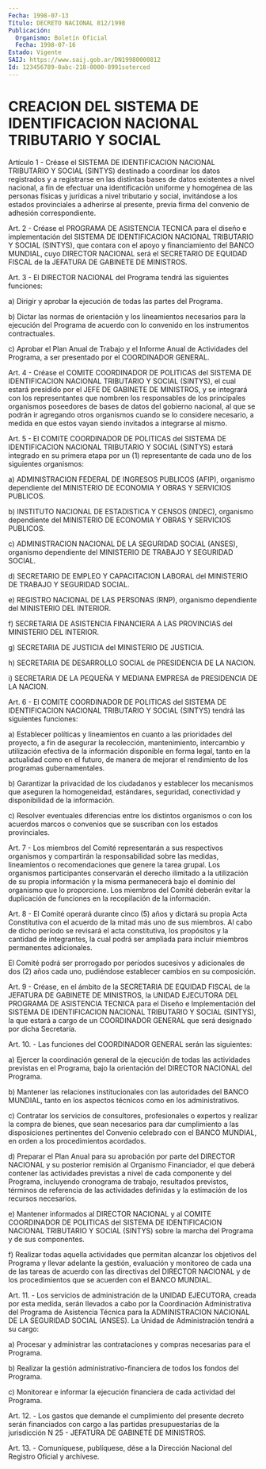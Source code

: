 ```yaml
---
Fecha: 1998-07-13
Título: DECRETO NACIONAL 812/1998
Publicación:
  Organismo: Boletín Oficial
  Fecha: 1998-07-16
Estado: Vigente
SAIJ: https://www.saij.gob.ar/DN19980000812
Id: 123456789-0abc-218-0000-8991soterced
---
```

# CREACION DEL SISTEMA DE IDENTIFICACION NACIONAL TRIBUTARIO Y SOCIAL

<a id="1"></a>
Artículo  1  -  Créase  el  SISTEMA  DE    IDENTIFICACION  NACIONAL TRIBUTARIO  Y  SOCIAL  (SINTYS)  destinado  a coordinar  los  datos registrados  y  a  registrarse  en  las distintas  bases  de  datos existentes a nivel nacional, a fin de  efectuar  una identificación uniforme  y homogénea de las personas físicas y jurídicas  a  nivel tributario  y  social,  invitándose  a  los  estados provinciales a adherirse  al  presente,  previa  firma  del convenio  de  adhesión correspondiente.

<a id="2"></a>
Art. 2 - Créase el PROGRAMA DE ASISTENCIA  TECNICA para el diseño e implementación del SISTEMA DE IDENTIFICACION  NACIONAL TRIBUTARIO Y SOCIAL  (SINTYS),  que  contara  con el apoyo y financiamiento  del BANCO MUNDIAL, cuyo DIRECTOR NACIONAL será el SECRETARIO DE EQUIDAD FISCAL de la JEFATURA DE GABINETE DE MINISTROS.

<a id="3"></a>
Art. 3 - El DIRECTOR NACIONAL del  Programa  tendrá  las siguientes funciones:

a) Dirigir y aprobar la ejecución de todas las partes  del Programa.

b)  Dictar  las normas de orientación y los lineamientos necesarios para la ejecución  del  Programa de acuerdo con lo convenido en los instrumentos contractuales.

c)  Aprobar  el  Plan Anual  de  Trabajo  y  el  Informe  Anual  de Actividades del Programa,  a  ser  presentado  por  el  COORDINADOR GENERAL.

<a id="4"></a>
Art.  4 - Créase el COMITE COORDINADOR DE POLITICAS del SISTEMA  DE IDENTIFICACION  NACIONAL  TRIBUTARIO  Y  SOCIAL  (SINTYS),  el cual estará  presidido  por  el  JEFE  DE  GABINETE  DE  MINISTROS, y se integrará  con  los representantes que nombren los responsables  de los  principales  organismos  poseedores  de  bases  de  datos  del gobierno nacional,  al  que se podrán ir agregando otros organismos cuando se lo considere necesario,  a  medida  en  que  estos  vayan siendo invitados a integrarse al mismo.

<a id="5"></a>
Art.  5  -  El  COMITE  COORDINADOR  DE  POLITICAS  del  SISTEMA DE IDENTIFICACION    NACIONAL  TRIBUTARIO  Y  SOCIAL  (SINTYS)  estará integrado en su primera  etapa por un (1) representante de cada uno de los siguientes organismos:

a) ADMINISTRACION FEDERAL  DE  INGRESOS  PUBLICOS (AFIP), organismo dependiente del MINISTERIO DE ECONOMIA Y OBRAS Y SERVICIOS PUBLICOS.

b)  INSTITUTO NACIONAL DE ESTADISTICA Y CENSOS  (INDEC),  organismo dependiente del MINISTERIO DE ECONOMIA Y OBRAS Y SERVICIOS PUBLICOS.

c)  ADMINISTRACION    NACIONAL  DE  LA  SEGURIDAD  SOCIAL  (ANSES), organismo dependiente del  MINISTERIO DE TRABAJO Y SEGURIDAD SOCIAL.

d) SECRETARIO DE EMPLEO Y CAPACITACION  LABORAL  del  MINISTERIO DE TRABAJO Y SEGURIDAD SOCIAL.

e)  REGISTRO  NACIONAL DE LAS PERSONAS (RNP), organismo dependiente del MINISTERIO DEL INTERIOR.

f)  SECRETARIA  DE  ASISTENCIA  FINANCIERA  A  LAS  PROVINCIAS  del MINISTERIO DEL INTERIOR.

g) SECRETARIA DE JUSTICIA del MINISTERIO DE JUSTICIA.

h) SECRETARIA DE  DESARROLLO  SOCIAL  de  PRESIDENCIA  DE LA NACION.

i) SECRETARIA DE LA PEQUEÑA Y MEDIANA EMPRESA de PRESIDENCIA  DE LA NACION.

<a id="6"></a>
Art.  6  -  El  COMITE  COORDINADOR  DE  POLITICAS  del  SISTEMA DE IDENTIFICACION  NACIONAL  TRIBUTARIO  Y SOCIAL (SINTYS) tendrá  las siguientes funciones:

a) Establecer políticas y lineamientos  en cuanto a las prioridades del  proyecto,  a  fin  de asegurar la recolección,  mantenimiento, intercambio y utilización  efectiva de la información disponible en forma legal, tanto en la actualidad como en el futuro, de manera de mejorar    el  rendimiento  de  los  programas  gubernamentales.

b) Garantizar la privacidad  de  los  ciudadanos  y  establecer los mecanismos  que  aseguren  la  homogeneidad, estándares, seguridad, conectividad y disponibilidad de la información.

c) Resolver eventuales diferencias entre los distintos organismos o con  los  acuerdos marcos o convenios  que  se  suscriban  con  los estados provinciales.

<a id="7"></a>
Art. 7 - Los  miembros  del  Comité representarán a sus respectivos organismos  y  compartirán la responsabilidad  sobre  las  medidas, lineamientos o recomendaciones  que  genere  la  tarea  grupal. Los organismos  participantes  conservarán  el derecho ilimitado  a  la utilización de su propia información y la misma permanecerá bajo el dominio del organismo que lo proporcione.  Los  miembros del Comité deberán evitar la duplicación de funciones en la recopilación de la información.

<a id="8"></a>
Art.  8  - El Comité operará durante cinco (5) años  y  dictará  su propia Acta  Constitutiva con el acuerdo de la mitad más uno de sus miembros. Al cabo de dicho período se revisará el acta constitutiva,  los propósitos y la cantidad de integrantes, la cual podrá ser ampliada  para  incluir miembros permanentes adicionales.

El Comité podrá ser prorrogado por períodos sucesivos y adicionales de  dos  (2) años cada uno, pudiéndose  establecer  cambios  en  su composición.

<a id="9"></a>
Art. 9 - Créase, en el ámbito de la SECRETARIA DE EQUIDAD FISCAL de la JEFATURA  DE  GABINETE  DE  MINISTROS,  la  UNIDAD EJECUTORA DEL PROGRAMA DE ASISTENCIA TECNICA para el Diseño e  Implementación del SISTEMA DE IDENTIFICACION NACIONAL TRIBUTARIO Y SOCIAL (SINTYS), la que estará a cargo de un COORDINADOR GENERAL que será designado por dicha Secretaría.

<a id="10"></a>
Art.  10.  -  Las  funciones  del  COORDINADOR  GENERAL  serán  las siguientes:

a)  Ejercer  la  coordinación general de la ejecución de todas  las actividades previstas  en  el  Programa,  bajo  la  orientación del DIRECTOR NACIONAL del Programa.

b) Mantener las relaciones institucionales con las autoridades  del BANCO   MUNDIAL,  tanto  en  los  aspectos  técnicos  como  en  los administrativos.

c) Contratar los servicios de consultores, profesionales o expertos y realizar  la  compra  de  bienes,  que  sean  necesarios para dar cumplimiento a las disposiciones pertinentes del Convenio celebrado con  el  BANCO  MUNDIAL,  en  orden a los procedimientos  acordados.

d) Preparar el Plan Anual para su aprobación por parte del DIRECTOR NACIONAL y su posterior remisión  al  Organismo Financiador, el que deberá  contener  las  actividades  previstas    a  nivel  de  cada componente  y  del  Programa,  incluyendo  cronograma  de  trabajo, resultados  previstos,  términos  de  referencia de las actividades definidas y la estimación de los recursos necesarios.

e) Mantener informados al DIRECTOR NACIONAL y al COMITE COORDINADOR DE POLITICAS del SISTEMA DE IDENTIFICACION  NACIONAL  TRIBUTARIO  Y SOCIAL  (SINTYS)  sobre la marcha del Programa y de sus componentes.

f) Realizar todas aquella  actividades  que  permitan  alcanzar los objetivos  del Programa y llevar adelante la gestión, evaluación  y monitoreo de  cada  una de las tareas de acuerdo con las directivas del DIRECTOR NACIONAL  y  de los procedimientos que se acuerden con el BANCO MUNDIAL.

<a id="11"></a>
Art. 11. - Los servicios de  administración de la UNIDAD EJECUTORA, creada por esta medida, serán  llevados  a cabo por la Coordinación Administrativa  del  Programa  de  Asistencia    Técnica   para  la ADMINISTRACION  NACIONAL DE LA SEGURIDAD SOCIAL (ANSES). La  Unidad de Administración tendrá a su cargo:

a) Procesar y administrar  las  contrataciones y compras necesarias para el Programa.

b)  Realizar  la  gestión administrativo-financiera  de  todos  los fondos del Programa.

c) Monitorear e informar  la ejecución financiera de cada actividad del Programa.

<a id="12"></a>
Art.  12. - Los gastos que demande  el  cumplimiento  del  presente decreto  serán financiados con cargo a las partidas presupuestarias de la jurisdicción  N  25  -  JEFATURA  DE  GABINETE  DE  MINISTROS.

<a id="13"></a>
Art. 13. - Comuníquese,  publíquese,  dése  a la Dirección Nacional del Registro Oficial y archívese.